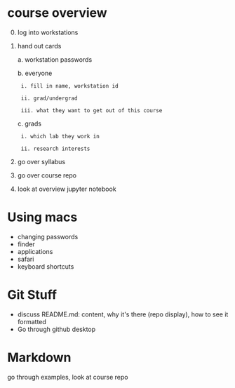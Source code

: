 # course overview

0. log into workstations

1. hand out cards

	a. workstation passwords
	
	b. everyone
	
		i. fill in name, workstation id
		
		ii. grad/undergrad
		
		iii. what they want to get out of this course
		
	c. grads
	
		i. which lab they work in
		
		ii. research interests
		
2. go over syllabus
3. go over course repo
4. look at overview jupyter notebook

# Using macs

* changing passwords
* finder
* applications
* safari
* keyboard shortcuts

# Git Stuff #

* discuss README.md: content, why it's there (repo display), how to see it formatted
* Go through github desktop

# Markdown #
go through examples,  look at course repo